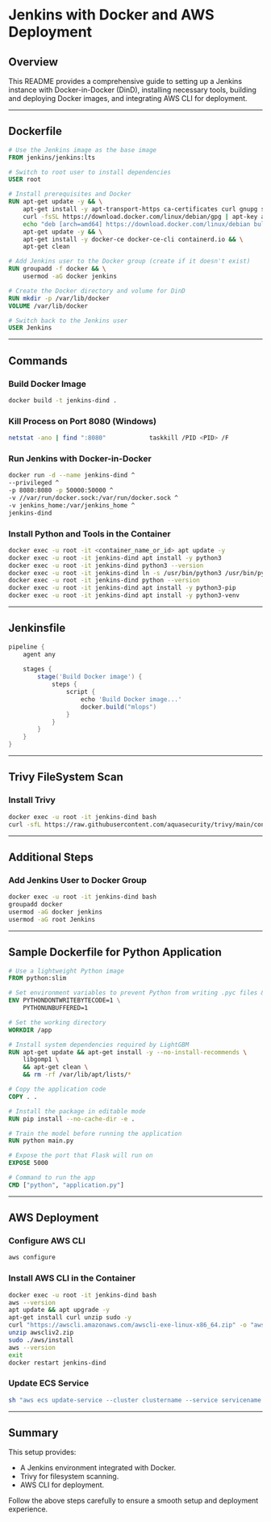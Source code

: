 # Jenkins with Docker and AWS Deployment

## Overview
This README provides a comprehensive guide to setting up a Jenkins instance with Docker-in-Docker (DinD), installing necessary tools, building and deploying Docker images, and integrating AWS CLI for deployment.

---

## Dockerfile

```Dockerfile
# Use the Jenkins image as the base image
FROM jenkins/jenkins:lts

# Switch to root user to install dependencies
USER root

# Install prerequisites and Docker
RUN apt-get update -y && \
    apt-get install -y apt-transport-https ca-certificates curl gnupg software-properties-common && \
    curl -fsSL https://download.docker.com/linux/debian/gpg | apt-key add - && \
    echo "deb [arch=amd64] https://download.docker.com/linux/debian bullseye stable" > /etc/apt/sources.list.d/docker.list && \
    apt-get update -y && \
    apt-get install -y docker-ce docker-ce-cli containerd.io && \
    apt-get clean

# Add Jenkins user to the Docker group (create if it doesn't exist)
RUN groupadd -f docker && \
    usermod -aG docker jenkins

# Create the Docker directory and volume for DinD
RUN mkdir -p /var/lib/docker
VOLUME /var/lib/docker

# Switch back to the Jenkins user
USER Jenkins
```

---

## Commands

### Build Docker Image
```bash
docker build -t jenkins-dind .
```

### Kill Process on Port 8080 (Windows)
```bash
netstat -ano | find ":8080"            taskkill /PID <PID> /F
```

### Run Jenkins with Docker-in-Docker
```bash
docker run -d --name jenkins-dind ^
--privileged ^
-p 8080:8080 -p 50000:50000 ^
-v //var/run/docker.sock:/var/run/docker.sock ^
-v jenkins_home:/var/jenkins_home ^
jenkins-dind
```

### Install Python and Tools in the Container
```bash
docker exec -u root -it <container_name_or_id> apt update -y
docker exec -u root -it jenkins-dind apt install -y python3
docker exec -u root -it jenkins-dind python3 --version
docker exec -u root -it jenkins-dind ln -s /usr/bin/python3 /usr/bin/python
docker exec -u root -it jenkins-dind python --version
docker exec -u root -it jenkins-dind apt install -y python3-pip
docker exec -u root -it jenkins-dind apt install -y python3-venv
```

---

## Jenkinsfile

```groovy
pipeline {
    agent any
    
    stages {
        stage('Build Docker image') {
            steps {
                script {
                    echo 'Build Docker image...'
                    docker.build("mlops")
                }
            }
        }
    }
}
```

---

## Trivy FileSystem Scan

### Install Trivy
```bash
docker exec -u root -it jenkins-dind bash
curl -sfL https://raw.githubusercontent.com/aquasecurity/trivy/main/contrib/install.sh | sh -s -- -b /usr/local/bin v0.57.1
```

---

## Additional Steps

### Add Jenkins User to Docker Group
```bash
docker exec -u root -it jenkins-dind bash
groupadd docker
usermod -aG docker jenkins
usermod -aG root Jenkins
```

---

## Sample Dockerfile for Python Application

```Dockerfile
# Use a lightweight Python image
FROM python:slim

# Set environment variables to prevent Python from writing .pyc files & Ensure Python output is not buffered
ENV PYTHONDONTWRITEBYTECODE=1 \
    PYTHONUNBUFFERED=1

# Set the working directory
WORKDIR /app

# Install system dependencies required by LightGBM
RUN apt-get update && apt-get install -y --no-install-recommends \
    libgomp1 \
    && apt-get clean \
    && rm -rf /var/lib/apt/lists/*

# Copy the application code
COPY . .

# Install the package in editable mode
RUN pip install --no-cache-dir -e .

# Train the model before running the application
RUN python main.py

# Expose the port that Flask will run on
EXPOSE 5000

# Command to run the app
CMD ["python", "application.py"]
```

---

## AWS Deployment

### Configure AWS CLI
```bash
aws configure
```

### Install AWS CLI in the Container
```bash
docker exec -u root -it jenkins-dind bash
aws --version
apt update && apt upgrade -y
apt-get install curl unzip sudo -y
curl "https://awscli.amazonaws.com/awscli-exe-linux-x86_64.zip" -o "awscliv2.zip"
unzip awscliv2.zip
sudo ./aws/install
aws --version
exit
docker restart jenkins-dind
```

### Update ECS Service
```bash
sh "aws ecs update-service --cluster clustername --service servicename --force-new-deployment"
```

---

## Summary
This setup provides:
- A Jenkins environment integrated with Docker.
- Trivy for filesystem scanning.
- AWS CLI for deployment.

Follow the above steps carefully to ensure a smooth setup and deployment experience.

